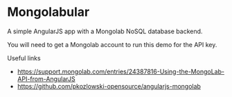 Mongolabular
============

A simple AngularJS app with a Mongolab NoSQL database backend.

You will need to get a Mongolab account to run this demo for the API key.

Useful links
- https://support.mongolab.com/entries/24387816-Using-the-MongoLab-API-from-AngularJS
- https://github.com/pkozlowski-opensource/angularjs-mongolab
